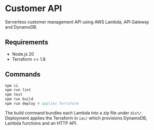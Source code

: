 # Customer API

Serverless customer management API using AWS Lambda, API Gateway and DynamoDB.

## Requirements
- Node.js 20
- Terraform >= 1.8

## Commands

```bash
npm ci
npm run lint
npm test
npm run build
npm run deploy # applies Terraform
```

The build command bundles each Lambda into a zip file under `dist/`. Deployment
applies the Terraform in `iac/` which provisions DynamoDB, Lambda functions and
an HTTP API.
